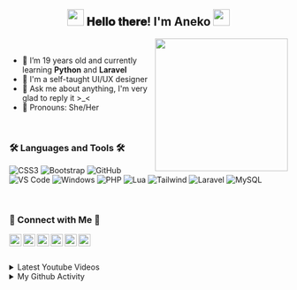 <div align="center">
<h2><img src="https://media.giphy.com/media/ObNTw8Uzwy6KQ/giphy.gif" width="30px"> 𝐇𝐞𝐥𝐥𝐨 𝐭𝐡𝐞𝐫𝐞! I'm Aneko <img src="https://media.giphy.com/media/ObNTw8Uzwy6KQ/giphy.gif" width="30px"></h2>
</div>

<img align= "right" width= "240" src= "https://pa1.narvii.com/6580/8098c6e9207376889eeb0532d9f5a0723c4d73f5_hq.gif"/>

<br>

- 🌱 I’m 19 years old and currently learning <b>Python</b> and <b>Laravel</b>
- 🎨 I'm a self-taught UI/UX designer
- 💬 Ask me about anything, I'm very glad to reply it >_<
- 👧 Pronouns: She/Her

<br>

### 🛠 Languages and Tools 🛠

![CSS3](https://img.shields.io/badge/-CSS3-%231572B6?style=flat-square&logo=css3)
![Bootstrap](https://img.shields.io/badge/-Bootstrap-563D7C?style=flat-square&logo=Bootstrap)
![GitHub](https://img.shields.io/badge/-GitHub-181717?style=flat-square&logo=github)
![VS Code](http://img.shields.io/badge/-VS%20Code-007ACC?style=flat-square&logo=visual-studio-code&logoColor=ffffff)
![Windows](http://img.shields.io/badge/-Windows-0078D6?style=flat-square&logo=windows&logoColor=ffffff)
![PHP](https://img.shields.io/badge/PHP-777BB4?style=flat-square&logo=php&logoColor=white)
![Lua](https://img.shields.io/badge/Lua-2C2D72?style=flat-square&logo=lua&logoColor=white)
![Tailwind](https://img.shields.io/badge/Tailwind_CSS-38B2AC?style=flat-square&logo=tailwind-css&logoColor=white)
![Laravel](https://img.shields.io/badge/Laravel-FF2D20?style=flat-square&logo=laravel&logoColor=white)
![MySQL](https://img.shields.io/badge/MySQL-00000F?style=flat-square&logo=mysql&logoColor=white)

<br>

### 💛 Connect with Me 💛
<a href="https://t.me/shiltainda">
  <img align="left" alt="Aneko's Telegram" width="22px" src="https://web.telegram.org/img/logo_share.png" />
</a>

<a href="https://github.com/anekoinda">
  <img align="left" alt="Aneko's Github" width="22px" src="https://upload.wikimedia.org/wikipedia/commons/thumb/a/ae/Github-desktop-logo-symbol.svg/1024px-Github-desktop-logo-symbol.svg.png" />
</a>

<a href="https://instagram.com/shilta_inda/">
  <img align="left" alt="Aneko's Instagram" width="22px" src="https://upload.wikimedia.org/wikipedia/commons/thumb/a/a5/Instagram_icon.png/600px-Instagram_icon.png" />
</a>

<a href="https://www.facebook.com/mynameisaneko">
  <img align="left" alt="Aneko's Facebook" width="22px" src="https://facebookbrand.com/wp-content/uploads/2019/04/f_logo_RGB-Hex-Blue_512.png?w=512&h=512" />
</a>

<a href="https://twitter.com/anekoinda">
  <img align="left" alt="Aneko's Twitter" width="22px" src="https://cdn2.iconfinder.com/data/icons/metro-uinvert-dock/256/Twitter_NEW.png" />
</a>

<a href="https://www.linkedin.com/in/anekoinda/">
  <img align="left" alt="Aneko's Linkdein" width="22px" src="https://cdn3.iconfinder.com/data/icons/inficons/512/linkedin.png" />
</a>

<br/>
</details>

<br>
<br>
  
<details>
<summary>Latest Youtube Videos</summary>
<table>
<tbody>
<tr>
<td><a href="https://youtu.be/21HHHhaTBNQ"><img width="140px" src="https://i.ytimg.com/vi/21HHHhaTBNQ/mqdefault.jpg"></a></td>
<td><a href="https://youtu.be/21HHHhaTBNQ">Menghitung Delay Menggunakan Wireshark</a><br/>June 7, 2020</td></tr>
  
<tr><td><a href="https://youtu.be/HdiDVKtsxQE"><img width="140px" src="https://i.ytimg.com/vi/HdiDVKtsxQE/mqdefault.jpg"></a></td>
<td><a href="https://youtu.be/HdiDVKtsxQE">Membuat Replikasi 2 Arah (Master to Master) di MySQL Menggunakan CMD</a><br/>June 6, 2020</td></tr>

<tr><td><a href="https://youtu.be/jsLx7WCe4jM"><img width="140px" src="https://i.ytimg.com/vi/jsLx7WCe4jM/mqdefault.jpg"></a></td>
<td><a href="https://youtu.be/jsLx7WCe4jM">Membuat Replikasi 1 Arah (Master to Slave) di MySQL Menggunakan CMD</a><br/>June 5, 2020</td></tr>

</tbody>
</table>
</details>
  
<details>
<summary>My Github Activity</summary>
<div align="center">
<p><img align="left" src="https://github-readme-stats.vercel.app/api/top-langs?username=anekoinda&show_icons=true&locale=en&layout=compact&theme=radical" /></p>
<p><img align="left" src="https://github-readme-stats.vercel.app/api?username=anekoinda&show_icons=true&theme=radical&locale=en" width="410" /></p>
</div>
</details>

<br/>
